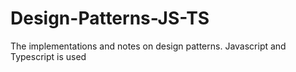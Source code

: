 # Design-Patterns-JS-TS
The implementations and notes on design patterns. Javascript and Typescript is used
